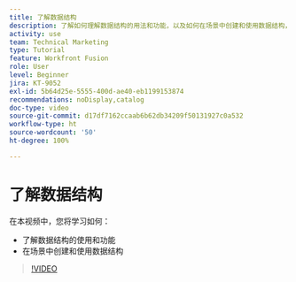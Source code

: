 ```yaml
---
title: 了解数据结构
description: 了解如何理解数据结构的用法和功能，以及如何在场景中创建和使用数据结构，一起尽在  [!DNL Adobe Workfront Fusion]。
activity: use
team: Technical Marketing
type: Tutorial
feature: Workfront Fusion
role: User
level: Beginner
jira: KT-9052
exl-id: 5b64d25e-5555-400d-ae40-eb1199153874
recommendations: noDisplay,catalog
doc-type: video
source-git-commit: d17df7162ccaab6b62db34209f50131927c0a532
workflow-type: ht
source-wordcount: '50'
ht-degree: 100%

---
```


# 了解数据结构

在本视频中，您将学习如何：

* 了解数据结构的使用和功能
* 在场景中创建和使用数据结构

>[!VIDEO](https://video.tv.adobe.com/v/3417949/?quality=12&learn=on&enablevpops&captions=chi_hans)
